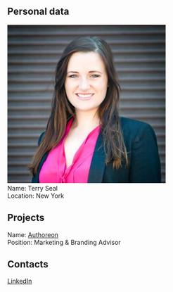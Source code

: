## Personal data
![Terry Seal photo](../people/photo/terry_seal.jpg)  
Name: Terry Seal    
Location:  New York  
## Projects 
Name: [Authoreon](../projects/Authoreon.md)  
Position: Marketing & Branding Advisor  
## Contacts
[LinkedIn](https://www.linkedin.com/in/terryseal/)  
  